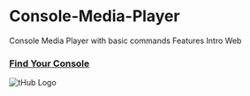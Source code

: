 # Console-Media-Player
Console Media Player with basic commands
Features
Intro
Web
 ### [Find Your Console](https://github.com/oshada97/Console-Media-Player)


![tHub Logo](logo.png)
